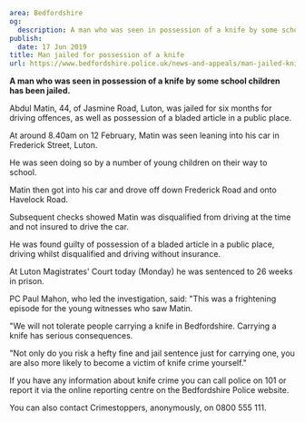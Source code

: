 ```yaml
area: Bedfordshire
og:
  description: A man who was seen in possession of a knife by some school children has been jailed.
publish:
  date: 17 Jun 2019
title: Man jailed for possession of a knife
url: https://www.bedfordshire.police.uk/news-and-appeals/man-jailed-knife-june19
```

**A man who was seen in possession of a knife by some school children has been jailed.**

Abdul Matin, 44, of Jasmine Road, Luton, was jailed for six months for driving offences, as well as possession of a bladed article in a public place.

At around 8.40am on 12 February, Matin was seen leaning into his car in Frederick Street, Luton.

He was seen doing so by a number of young children on their way to school.

Matin then got into his car and drove off down Frederick Road and onto Havelock Road.

Subsequent checks showed Matin was disqualified from driving at the time and not insured to drive the car.

He was found guilty of possession of a bladed article in a public place, driving whilst disqualified and driving without insurance.

At Luton Magistrates' Court today (Monday) he was sentenced to 26 weeks in prison.

PC Paul Mahon, who led the investigation, said: "This was a frightening episode for the young witnesses who saw Matin.

"We will not tolerate people carrying a knife in Bedfordshire. Carrying a knife has serious consequences.

"Not only do you risk a hefty fine and jail sentence just for carrying one, you are also more likely to become a victim of knife crime yourself."

If you have any information about knife crime you can call police on 101 or report it via the online reporting centre on the Bedfordshire Police website.

You can also contact Crimestoppers, anonymously, on 0800 555 111.
